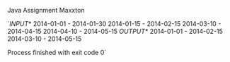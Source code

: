 Java Assignment Maxxton

`*INPUT**
2014-01-01 - 2014-01-30
2014-01-15 - 2014-02-15
2014-03-10 - 2014-04-15
2014-04-10 - 2014-05-15
*OUTPUT**
2014-01-01 - 2014-02-15
2014-03-10 - 2014-05-15

Process finished with exit code 0`
